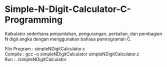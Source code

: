 # Simple-N-Digit-Calculator-C-Programming
Kalkulator sederhana penjumlahan, pengurangan, perkalian, dan pembagian N digit angka dengan menggunakan bahasa pemrograman C.

File Program : simpleNDigitCalculator.c </br>
Compile : gcc -o simpleNDigitCalculator simpleNDigitCalculator.c </br>
Run : ./simpleNDigitCalculator </br>
